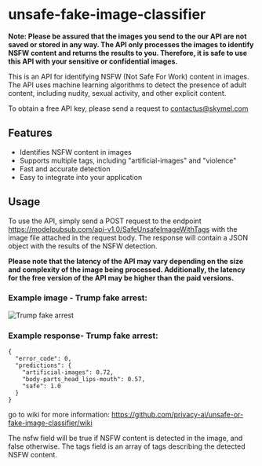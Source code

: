 # unsafe-fake-image-classifier

**Note: Please be assured that the images you send to the our API are not saved or stored in any way. The API only processes the images to identify NSFW content and returns the results to you. Therefore, it is safe to use this API with your sensitive or confidential images.**


This is an API for identifying NSFW (Not Safe For Work) content in images. The API uses machine learning algorithms to detect the presence of adult content, including nudity, sexual activity, and other explicit content.

To obtain a free API key, please send a request to contactus@skymel.com


## Features

* Identifies NSFW content in images
* Supports multiple tags, including "artificial-images" and "violence"
* Fast and accurate detection
* Easy to integrate into your application


## Usage

To use the API, simply send a POST request to the endpoint https://modelpubsub.com/api-v1.0/SafeUnsafeImageWithTags  with the image file attached in the request body. The response will contain a JSON object with the results of the NSFW detection.

**Please note that the latency of the API may vary depending on the size and complexity of the image being processed. Additionally, the latency for the free version of the API may be higher than the paid versions.**

### Example image - Trump fake arrest:

![Trump fake arrest](https://pbs.twimg.com/card_img/1640755770156253185/CIStxnVY?format=jpg&name=900x900)

### Example response- Trump fake arrest:

```
{
  "error_code": 0,
  "predictions": {
    "artificial-images": 0.72,
    "body-parts_head_lips-mouth": 0.57,
    "safe": 1.0
  }
}
```
go to wiki for more information: https://github.com/privacy-ai/unsafe-or-fake-image-classifier/wiki

The nsfw field will be true if NSFW content is detected in the image, and false otherwise. The tags field is an array of tags describing the detected NSFW content.
